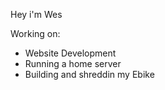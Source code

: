 Hey i'm Wes

Working on:
* Website Development
* Running a home server
* Building and shreddin my Ebike
